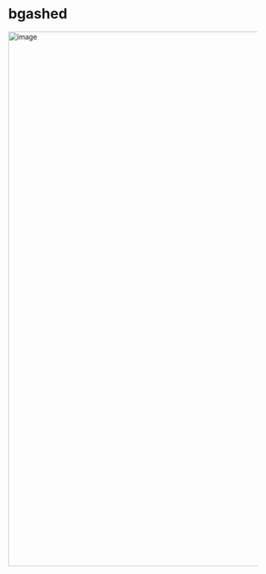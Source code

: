 # bgashed
<img width="1079" alt="image" src="https://user-images.githubusercontent.com/93548805/168315746-e3f814e6-29ca-482f-ab58-0bfc046e24af.png">
